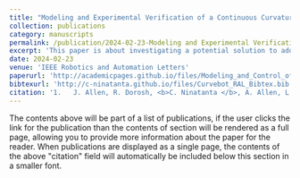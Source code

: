 ```yaml
---
title: "Modeling and Experimental Verification of a Continuous Curvature-Based Soft Growing Manipulator"
collection: publications
category: manuscripts
permalink: /publication/2024-02-23-Modeling and Experimental Verification of a Continuous Curvature-Based Soft Growing Manipulator
excerpt: 'This paper is about investigating a potential solution to address the limitations of precise control for a tendon-driven soft robot. Additionally, we provide an experimental verification of its inverse kinematic model verified by using three positions, resulting in errors of less than 8%.'
date: 2024-02-23
venue: 'IEEE Robotics and Automation Letters'
paperurl: 'http://academicpages.github.io/files/Modeling_and_Control_of_a_Continuous_Curvature_based_Soft_Growing_Manipulator.pdf'
bibtexurl: 'http://c-ninatanta.github.io/files/Curvebot_RAL_Bibtex.bib'
citation: '1.	J. Allen, R. Dorosh, <b>C. Ninatanta </b>, A. Allen, L. Shui, K. Yoshida, J. Luo, M. Luo, "Modeling and Experimental Verification of a Continuous Curvature-Based Soft Growing Manipulator," in IEEE Robotics and Automation Letters, vol. 9, no. 4, pp. 3594-3600, April 2024'
---
```


The contents above will be part of a list of publications, if the user clicks the link for the publication than the contents of section will be rendered as a full page, allowing you to provide more information about the paper for the reader. When publications are displayed as a single page, the contents of the above "citation" field will automatically be included below this section in a smaller font.
